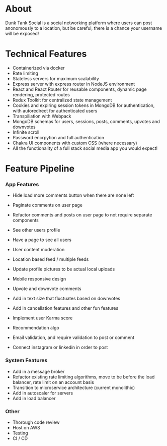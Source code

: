 # About

Dunk Tank Social is a social networking platform where users can post anonomously to a location, but be careful, there is a chance your username will be exposed!

# Technical Features
- Containerized via docker
- Rate limiting
- Stateless servers for maximum scalability
- Express server with express router in NodeJS environment
- React and React Router for reusable components, dynamic page rendering, protected routes
- Redux Toolkit for centralized state management
- Cookies and expiring session tokens in MongoDB for authentication, with autoredirect for authenticated users
- Transpiliation with Webpack
- MongoDB schemas for users, sessions, posts, comments, upvotes and downvotes
- Infinite scroll
- Password encrpytion and full authentication
- Chakra UI components with custom CSS (where necessary)
- All the functionality of a full stack social media app you would expect!

# Feature Pipeline

### App Features
- Hide load more comments button when there are none left
- Paginate comments on user page
- Refactor comments and posts on user page to not require separate components
- See other users profile
- Have a page to see all users

- User content moderation
- Location based feed / multiple feeds
- Update profile pictures to be actual local uploads
- Mobile responsive design
- Upvote and downvote comments
- Add in text size that fluctuates based on downvotes
- Add in cancellation features and other fun features
- Implement user Karma score
- Recommendation algo
- Email validation, and require validation to post or comment
- Connect instagram or linkedin in order to post

### System Features
- Add in a message broker
- Refactor existing rate limiting algorithms, move to be before the load balancer, rate limit on an account basis
- Transition to microservice architecture (current monolithic)
- Add in autoscaler for servers
- Add in load balancer

### Other
- Thorough code review
- Host on AWS
- Testing
- CI / CD
